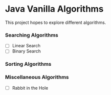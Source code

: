 # Java Vanilla Algorithms

This project hopes to explore different algorithms.

### Searching Algorithms

- [ ] Linear Search
- [ ] Binary Search

### Sorting Algorithms

### Miscellaneous Algorithms

- [ ] Rabbit in the Hole
 